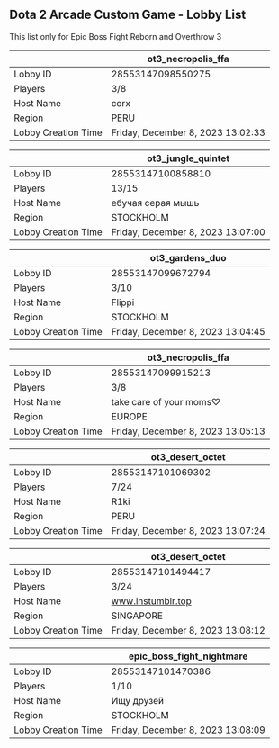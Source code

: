 ## Dota 2 Arcade Custom Game - Lobby List

This list only for Epic Boss Fight Reborn and Overthrow 3

|  | ot3_necropolis_ffa |
| ------ | ------ |
| Lobby ID | 28553147098550275 |
| Players | 3/8 |
| Host Name | corx |
| Region | PERU |
| Lobby Creation Time | Friday, December 8, 2023 13:02:33 |


|  | ot3_jungle_quintet |
| ------ | ------ |
| Lobby ID | 28553147100858810 |
| Players | 13/15 |
| Host Name | ебучая серая мышь |
| Region | STOCKHOLM |
| Lobby Creation Time | Friday, December 8, 2023 13:07:00 |


|  | ot3_gardens_duo |
| ------ | ------ |
| Lobby ID | 28553147099672794 |
| Players | 3/10 |
| Host Name | Flippi |
| Region | STOCKHOLM |
| Lobby Creation Time | Friday, December 8, 2023 13:04:45 |


|  | ot3_necropolis_ffa |
| ------ | ------ |
| Lobby ID | 28553147099915213 |
| Players | 3/8 |
| Host Name | take care of your moms♡ |
| Region | EUROPE |
| Lobby Creation Time | Friday, December 8, 2023 13:05:13 |


|  | ot3_desert_octet |
| ------ | ------ |
| Lobby ID | 28553147101069302 |
| Players | 7/24 |
| Host Name | R1ki |
| Region | PERU |
| Lobby Creation Time | Friday, December 8, 2023 13:07:24 |


|  | ot3_desert_octet |
| ------ | ------ |
| Lobby ID | 28553147101494417 |
| Players | 3/24 |
| Host Name | www.instumblr.top |
| Region | SINGAPORE |
| Lobby Creation Time | Friday, December 8, 2023 13:08:12 |


|  | epic_boss_fight_nightmare |
| ------ | ------ |
| Lobby ID | 28553147101470386 |
| Players | 1/10 |
| Host Name | Ищу друзей |
| Region | STOCKHOLM |
| Lobby Creation Time | Friday, December 8, 2023 13:08:09 |


